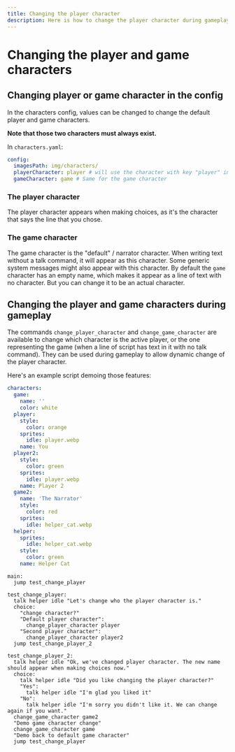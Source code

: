 ```yaml
---
title: Changing the player character
description: Here is how to change the player character during gameplay in narrat
---
```


# Changing the player and game characters

## Changing player or game character in the config

In the characters config, values can be changed to change the default player and game characters.

**Note that those two characters must always exist.**

In `characters.yaml`:

```yaml
config:
  imagesPath: img/characters/
  playerCharacter: player # will use the character with key "player" in the list of chrracters whenever the player speaks
  gameCharacter: game # Same for the game character
```

### The player character

The player character appears when making choices, as it's the character that says the line that you chose.

### The game character

The game character is the "default" / narrator character. When writing text without a talk command, it will appear as this character. Some generic system messages might also appear with this character. By default the `game` character has an empty name, which makes it appear as a line of text with no character. But you can change it to be an actual character.

## Changing the player and game characters during gameplay

The commands `change_player_character` and `change_game_character` are available to change which character is the active player, or the one representing the game (when a line of script has text in it with no talk command). They can be used during gameplay to allow dynamic change of the player character.

Here's an example script demoing those features:

```yaml
characters:
  game:
    name: ''
    color: white
  player:
    style:
      color: orange
    sprites:
      idle: player.webp
    name: You
  player2:
    style:
      color: green
    sprites:
      idle: player.webp
    name: Player 2
  game2:
    name: 'The Narrator'
    style:
      color: red
    sprites:
      idle: helper_cat.webp
  helper:
    sprites:
      idle: helper_cat.webp
    style:
      color: green
    name: Helper Cat
```

```narrat
main:
  jump test_change_player

test_change_player:
  talk helper idle "Let's change who the player character is."
  choice:
    "change character?"
    "Default player character":
      change_player_character player
    "Second player character":
      change_player_character player2
  jump test_change_player_2

test_change_player_2:
  talk helper idle "Ok, we've changed player character. The new name should appear when making choices now."
  choice:
    talk helper idle "Did you like changing the player character?"
    "Yes":
      talk helper idle "I'm glad you liked it"
    "No":
      talk helper idle "I'm sorry you didn't like it. We can change again if you want."
  change_game_character game2
  "Demo game character change"
  change_game_character game
  "Demo back to default game character"
  jump test_change_player
```
